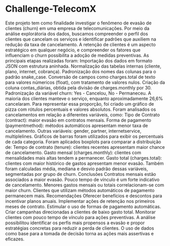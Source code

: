 # Challenge-TelecomX
Este projeto tem como finalidade investigar o fenômeno de evasão de clientes (churn) em uma empresa
de telecomunicações. Por meio da análise explorátoria dos dados, buscamos compreender o perfil dos
clientes que cancelam os serviços e identificar padrões que auxiliem na redução da taxa de 
cancelamento.
A retenção de clientes é um aspecto estratégico em qualquer negócio, e compreender os fatores que
influenciam o churn possibilita a adoção de medidas preventivas.
As principais etapas realizadas foram:
Importação dos dados em formato JSON com estrutura aninhada.
Normalização das tabelas internas (cliente, plano, internet, cobrança).
Padronização dos nomes das colunas para o padrão snake_case.
Conversão de campos como charges.total de texto para valores númericos (float), com tratamento de
valores nulos.
Criação da coluna contas_diárias, obtida pela divisão de charges.monthly por 30.
Padronização da variável churn: Yes - Cancelou, No - Permaneceu.
A maioria dos clientes manteve o serviço, enquanto aproximadamente 26,6% cancelaram. Para representar 
essa proporção, foi criado um gráfico de pizza com rótulos percentuais e valores absolutos.
Foram analisados os cancelamentos em relação a diferentes variáveis, como:
Tipo de Contrato (contract): maior evasão em contratos mensais.
Forma de pagamento (paymentmethod): métodos automáticos apresentam menor taxa de cancelamento.
Outras variáveis: gender, partner, internetservice, multiplelines.
Gráficos de barras foram utilizados para exibir os percentuais de cada categoria.
Foram aplicados boxplots para comparar a distribuição de:
Tempo de contrato (tenure): clientes recentes apresentam maior chance de cancelamento.
Gasto mensal (charges.monthly): clientes com mensalidades mais altas tendem a permanecer.
Gasto total (charges.total): clientes com maior histórico de gastos apresentam menor evasão.
Também foram calculadas média, mediana e desvio padrão dessas variáveis, segmentadas por grupo de 
churn.
Conclusões
Contratos mensais estão associados a maior evasão.
Pouco tempo de vínculo é um forte indicativo de cancelamento. 
Menores gastos mensais ou totais correlacionam-se com maior churn.
Clientes que utilizam métodos automáticos de pagamento permanecem mais.
Recomendações
Oferecer benefícios e descontos para incentivar planos anuais.
Implementar ações de retenção nos primeiros meses de contrato.
Estimular o uso de formas de pagamento automáticas.
Criar campanhas direcionadas a clientes de baixo gasto total.
Monitorar clientes com pouco tempo de vínculo para ações preventivas.
A análise possibilitou identificar os perfis mais propensos a evasão e propor estratégias concretas 
para reduzir a perda de clientes.
O uso de dados como base para a tomada de decisão torna as ações mais assertivas e eficazes.
